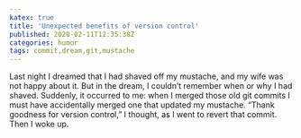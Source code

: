 ```yaml
---
katex: true
title: 'Unexpected benefits of version control'
published: 2020-02-11T12:35:38Z
categories: humor
tags: commit,dream,git,mustache
---
```


<p>Last night I dreamed that I had shaved off my mustache, and my wife was not happy about it. But in the dream, I couldn’t remember when or why I had shaved. Suddenly, it occurred to me: when I merged those old git commits I must have accidentally merged one that updated my mustache. “Thank goodness for version control,” I thought, as I went to revert that commit. Then I woke up.</p>

